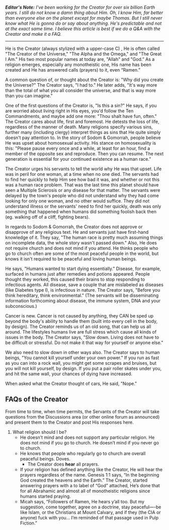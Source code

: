 _**Editor's Note:**  I've been working for the Creator for over six billion Earth years.  I still do not know a damn thing about Him.  Oh, I know Him, far better than everyone else on the planet except for maybe Thomas.  But I still never know what He is gonna do or say about anything.  He's predictable and not at the exact same time.  I believe this article is best if we do a Q&A with the Creator and make it a FAQ._ 
***
He is the Creator (always stylized with a upper-case C) , He is often called "The Creator of the Universe," "The Alpha and the Omega," and "The Great I Am."  His two most popular names at today are, "Allah" and "God.” As a religion emerges, especially any monotheistic one, His name has been created and He has answered calls (prayers) to it, even “Ramen.” 

A common question of, or thought about the Creator is: "Why did you create the Universe?"  The Creator says, "I had to."  He later adds, "It's way more than the total of what you all consider the universe, and that is way more than you can imagine."

One of the first questions of the Creator is, "Is this a sin?"  He says, if you are worried about living right in His eyes, you'd follow the Ten Commandments, and maybe add one more: "Thou shalt have fun, often." The Creator cares about life, first and foremost.  He detests the loss of life, regardless of the manner of death.  Many religions specify various sins, further many (including clergy) interpret things as sins that He quite simply doesn't pay attention to.  In the story of Sodom & Gomorrah, people believe He was upset about homosexual activity.  His stance on homosexuality is this: "Please pause every once and a while, at least for an hour, find a member of the opposite sex and reproduce. Then you can resume.  The next generation is essential for your continued existence as a human race."

The Creator urges his servants to tell the world why He was that upset.  Life was in peril for one woman, at a time when no one died.  The servants had to find her quickly to help Him see how bad it was, and whether or not this was a human race problem.  That was the last time this planet should have seen a Multiple Sclerosis or any disease for that matter.  The servants were delayed by the town's people who did not understand why they had come looking for only one woman, and no other would suffice.  They did not understand illness or the servants' need to find her quickly, death was only something that happened when humans did something foolish back then (eg. walking off of a cliff, fighting bears).

In regards to Sodom & Gomorrah, the Creator does not approve or disapprove of any religious text.  He and servants just have first-hand knowledge of it.  They say, "The human race is pretty much assuming things on incomplete data, the whole story wasn't passed down."  Also, He does not require church and does not mind if you attend.  He thinks people who go to church often are some of the most peaceful people in the world, but knows it isn't required to be peaceful and loving human beings.

He says, "Humans wanted to start dying essentially."  Disease, for example, surfaced in humans just after remedies and potions appeared.  People thought they worked, this caused their brains to stop responding to infectious agents.  All disease, save a couple that are mislabeled as diseases (like Diabetes type I), is infectious in nature.  The Creator says, "Before you think hereditary, think environmental." (The servants will be disseminating  information forthcoming about disease, the immune system, DNA and your subconscious.)

Cancer is new.  Cancer is not caused by anything, they CAN be sped up beyond the body's ability to handle them (built into every cell in the body, by design).  The Creator reminds us of an old song, that can help us all around. The lifestyles humans live are full stress which cause all kinds of issues in the body.  The Creator says, "Slow down.  Living does not have to be difficult or stressful.  Do not make it that way for yourself or anyone else."

We also need to slow down in other ways also.  The Creator says to human beings, "You cannot kill yourself under your own power."  If you run as fast as you can into a rock wall, you might get some scrapes and bruises, but you will not kill yourself, by design.  If you put a pair roller skates under you, and hit the same wall, your chances of dying have increased.  

When asked what the Creator thought of cars, He said, "Nope."

## FAQs of the Creator
From time to time, when time permits, the Servants of the Creator will take questions from the Discussions area (or other online forum as announced) and present them to the Creator and post His responses here.

1. What religion should I be?
     - He doesn’t mind and does not support any particular religion. He does not mind if you go to church. He doesn’t mind if you never go to church. 
     - He knows that people who regularly go to church are overall peaceful beings. Doves. 
        - The Creator does **hear** all prayers.
     - If your religion has defined anything like the Creator, He will hear the prayers regardless of the name. Genesis 1:1 says, “In the beginning God created the heavens and the Earth.” The Creator, started answering prayers with a to label of “God” attached, He’s done that for all Abrahamic and almost all of monotheistic religions since humans started praying. 
     - Micah says, “Followers of Ramen, He hears y’all too. But my suggestion, come together, agree on a doctrine, stay peaceful—-be like Islam, or the Christians at Mount Calvary, and if they (the CIA or anyone) fuck with you… I’m reminded of that passage used in Pulp Fiction.”